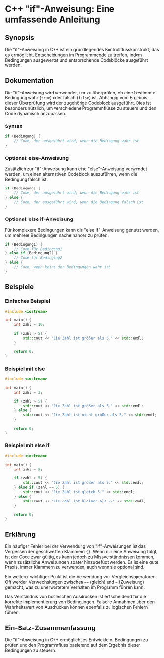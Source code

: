 <!--
Meta Description: # C++ "if"-Anweisung: Eine umfassende Anleitung ## Synopsis Die "if"-Anweisung in C++ ist ein grundlegendes Kontrollflusskonstrukt, das es ermöglicht,...
Meta Keywords: ist, die, zahl, else, std
-->

# C++ "if"-Anweisung: Eine umfassende Anleitung

## Synopsis
Die "if"-Anweisung in C++ ist ein grundlegendes Kontrollflusskonstrukt, das es ermöglicht, Entscheidungen im Programmcode zu treffen, indem Bedingungen ausgewertet und entsprechende Codeblöcke ausgeführt werden.

## Dokumentation
Die "if"-Anweisung wird verwendet, um zu überprüfen, ob eine bestimmte Bedingung wahr (`true`) oder falsch (`false`) ist. Abhängig vom Ergebnis dieser Überprüfung wird der zugehörige Codeblock ausgeführt. Dies ist besonders nützlich, um verschiedene Programmflüsse zu steuern und den Code dynamisch anzupassen.

### Syntax
```cpp
if (Bedingung) {
    // Code, der ausgeführt wird, wenn die Bedingung wahr ist
}
```

### Optional: else-Anweisung
Zusätzlich zur "if"-Anweisung kann eine "else"-Anweisung verwendet werden, um einen alternativen Codeblock auszuführen, wenn die Bedingung falsch ist.
```cpp
if (Bedingung) {
    // Code, der ausgeführt wird, wenn die Bedingung wahr ist
} else {
    // Code, der ausgeführt wird, wenn die Bedingung falsch ist
}
```

### Optional: else if-Anweisung
Für komplexere Bedingungen kann die "else if"-Anweisung genutzt werden, um mehrere Bedingungen nacheinander zu prüfen.
```cpp
if (Bedingung1) {
    // Code für Bedingung1
} else if (Bedingung2) {
    // Code für Bedingung2
} else {
    // Code, wenn keine der Bedingungen wahr ist
}
```

## Beispiele

### Einfaches Beispiel
```cpp
#include <iostream>

int main() {
    int zahl = 10;

    if (zahl > 5) {
        std::cout << "Die Zahl ist größer als 5." << std::endl;
    }

    return 0;
}
```

### Beispiel mit else
```cpp
#include <iostream>

int main() {
    int zahl = 3;

    if (zahl > 5) {
        std::cout << "Die Zahl ist größer als 5." << std::endl;
    } else {
        std::cout << "Die Zahl ist nicht größer als 5." << std::endl;
    }

    return 0;
}
```

### Beispiel mit else if
```cpp
#include <iostream>

int main() {
    int zahl = 5;

    if (zahl > 5) {
        std::cout << "Die Zahl ist größer als 5." << std::endl;
    } else if (zahl == 5) {
        std::cout << "Die Zahl ist gleich 5." << std::endl;
    } else {
        std::cout << "Die Zahl ist kleiner als 5." << std::endl;
    }

    return 0;
}
```

## Erklärung
Ein häufiger Fehler bei der Verwendung von "if"-Anweisungen ist das Vergessen der geschweiften Klammern `{}`. Wenn nur eine Anweisung folgt, ist der Code zwar gültig, es kann jedoch zu Missverständnissen kommen, wenn zusätzliche Anweisungen später hinzugefügt werden. Es ist eine gute Praxis, immer Klammern zu verwenden, auch wenn sie optional sind.

Ein weiterer wichtiger Punkt ist die Verwendung von Vergleichsoperatoren. Oft werden Verwechslungen zwischen `==` (gleich) und `=` (Zuweisung) gemacht, was zu unerwartetem Verhalten im Programm führen kann. 

Das Verständnis von booleschen Ausdrücken ist entscheidend für die korrekte Implementierung von Bedingungen. Falsche Annahmen über den Wahrheitswert von Ausdrücken können ebenfalls zu logischen Fehlern führen.

## Ein-Satz-Zusammenfassung
Die "if"-Anweisung in C++ ermöglicht es Entwicklern, Bedingungen zu prüfen und den Programmfluss basierend auf dem Ergebnis dieser Bedingungen zu steuern.